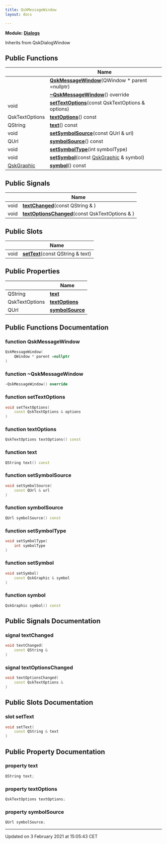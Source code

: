 ```yaml
---
title: QskMessageWindow
layout: docs

---
```



**Module:** **[Dialogs](/docs/modules/group__Dialogs/)**



Inherits from QskDialogWindow

## Public Functions

|                | Name           |
| -------------- | -------------- |
| | **[QskMessageWindow](/docs/classes/classQskMessageWindow/#function-qskmessagewindow)**(QWindow * parent =nullptr) |
| | **[~QskMessageWindow](/docs/classes/classQskMessageWindow/#function-~qskmessagewindow)**() override |
| void | **[setTextOptions](/docs/classes/classQskMessageWindow/#function-settextoptions)**(const QskTextOptions & options) |
| QskTextOptions | **[textOptions](/docs/classes/classQskMessageWindow/#function-textoptions)**() const |
| QString | **[text](/docs/classes/classQskMessageWindow/#function-text)**() const |
| void | **[setSymbolSource](/docs/classes/classQskMessageWindow/#function-setsymbolsource)**(const QUrl & url) |
| QUrl | **[symbolSource](/docs/classes/classQskMessageWindow/#function-symbolsource)**() const |
| void | **[setSymbolType](/docs/classes/classQskMessageWindow/#function-setsymboltype)**(int symbolType) |
| void | **[setSymbol](/docs/classes/classQskMessageWindow/#function-setsymbol)**(const [QskGraphic](/docs/classes/classQskGraphic/) & symbol) |
| [QskGraphic](/docs/classes/classQskGraphic/) | **[symbol](/docs/classes/classQskMessageWindow/#function-symbol)**() const |

## Public Signals

|                | Name           |
| -------------- | -------------- |
| void | **[textChanged](/docs/classes/classQskMessageWindow/#signal-textchanged)**(const QString & ) |
| void | **[textOptionsChanged](/docs/classes/classQskMessageWindow/#signal-textoptionschanged)**(const QskTextOptions & ) |

## Public Slots

|                | Name           |
| -------------- | -------------- |
| void | **[setText](/docs/classes/classQskMessageWindow/#slot-settext)**(const QString & text) |

## Public Properties

|                | Name           |
| -------------- | -------------- |
| QString | **[text](/docs/classes/classQskMessageWindow/#property-text)**  |
| QskTextOptions | **[textOptions](/docs/classes/classQskMessageWindow/#property-textoptions)**  |
| QUrl | **[symbolSource](/docs/classes/classQskMessageWindow/#property-symbolsource)**  |

## Public Functions Documentation

### function QskMessageWindow

```cpp
QskMessageWindow(
    QWindow * parent =nullptr
)
```


### function ~QskMessageWindow

```cpp
~QskMessageWindow() override
```


### function setTextOptions

```cpp
void setTextOptions(
    const QskTextOptions & options
)
```


### function textOptions

```cpp
QskTextOptions textOptions() const
```


### function text

```cpp
QString text() const
```


### function setSymbolSource

```cpp
void setSymbolSource(
    const QUrl & url
)
```


### function symbolSource

```cpp
QUrl symbolSource() const
```


### function setSymbolType

```cpp
void setSymbolType(
    int symbolType
)
```


### function setSymbol

```cpp
void setSymbol(
    const QskGraphic & symbol
)
```


### function symbol

```cpp
QskGraphic symbol() const
```


## Public Signals Documentation

### signal textChanged

```cpp
void textChanged(
    const QString & 
)
```


### signal textOptionsChanged

```cpp
void textOptionsChanged(
    const QskTextOptions & 
)
```


## Public Slots Documentation

### slot setText

```cpp
void setText(
    const QString & text
)
```


## Public Property Documentation

### property text

```cpp
QString text;
```


### property textOptions

```cpp
QskTextOptions textOptions;
```


### property symbolSource

```cpp
QUrl symbolSource;
```


-------------------------------

Updated on  3 February 2021 at 15:05:43 CET